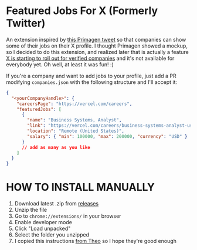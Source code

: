 # Featured Jobs For X (Formerly Twitter)

An extension inspired by [this Primagen tweet](https://twitter.com/ThePrimeagen/status/1689012378061639680) so that companies can show some of their jobs on their X profile. I thought Primagen showed a mockup, so I decided to do this extension, and realized later that is actually a feature [X is starting to roll out for verified companies](https://techcrunch.com/2023/07/20/twitter-prepping-job-listings-feature-verified-organizations/) and it's not available for everybody yet. Oh well, at least it was fun! :)

If you're a company and want to add jobs to your profile, just add a PR modifying `companies.json` with the following structure and I'll accept it:

```json
{
  "<yourCompanyHandle>": {
    "careersPage": "https://vercel.com/careers",
    "featuredJobs": [
      {
        "name": "Business Systems, Analyst",
        "link": "https://vercel.com/careers/business-systems-analyst-us-4919040004",
        "location": "Remote (United States)",
        "salary": { "min": 100000, "max": 200000, "currency": "USD" }
      }
      // add as many as you like
    ]
  }
}
```

# HOW TO INSTALL MANUALLY

1. Download latest .zip from [releases](https://github.com/rhenriquez28/featured-jobs-ext/releases)
2. Unzip the file
3. Go to `chrome://extensions/` in your browser
4. Enable developer mode
5. Click "Load unpacked"
6. Select the folder you unzipped
7. I copied this instructions [from Theo](https://github.com/t3dotgg/paycheck-extension) so I hope they're good enough
